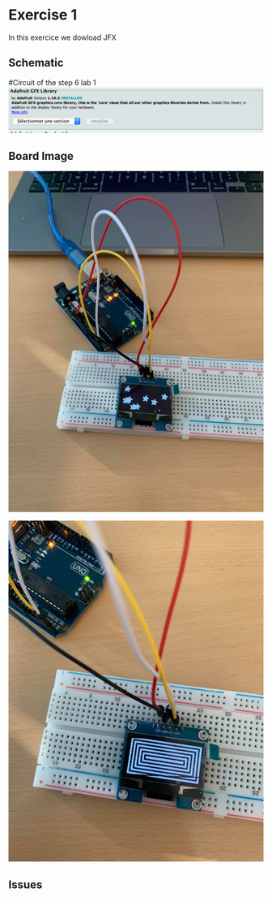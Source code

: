 # Exercise 1

In this exercice we dowload JFX 

## Schematic 
#Circuit of the step 6 lab 1
![Test Image00](https://github.com/efrei-paris-sud/2020-C-Just-do-it/blob/main/lab/3/Ex1/130466709_1638312706329507_6945417081645997031_n.png)

## Board Image
![Board](https://github.com/efrei-paris-sud/2020-C-Just-do-it/blob/main/lab/3/Ex1/129815331_382252946529706_680879342265340451_n.jpg)

![Board1](https://github.com/efrei-paris-sud/2020-C-Just-do-it/blob/main/lab/3/Ex1/130601282_399774857962205_3931601632368424760_n.jpg)
## Issues

